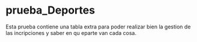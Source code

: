 # prueba_Deportes
Esta prueba contiene una tabla extra para poder realizar bien la gestion de las incripciones y saber en qu eparte van cada cosa.
